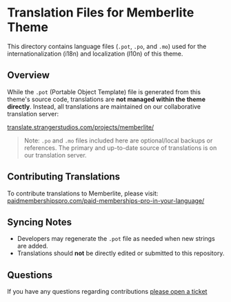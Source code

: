 # Translation Files for Memberlite Theme

This directory contains language files (`.pot`, `.po`, and `.mo`) used for the internationalization (i18n) and localization (l10n) of this theme.

## Overview

While the `.pot` (Portable Object Template) file is generated from this theme's source code, translations are **not managed within the theme directly**. Instead, all translations are maintained on our collaborative translation server:

[translate.strangerstudios.com/projects/memberlite/](https://translate.strangerstudios.com/projects/memberlite/)

> Note: `.po` and `.mo` files included here are optional/local backups or references. The primary and up-to-date source of translations is on our translation server.

## Contributing Translations

To contribute translations to Memberlite, please visit: [paidmembershipspro.com/paid-memberships-pro-in-your-language/](https://www.paidmembershipspro.com/paid-memberships-pro-in-your-language/)

## Syncing Notes

- Developers may regenerate the `.pot` file as needed when new strings are added.
- Translations should **not** be directly edited or submitted to this repository.

## Questions
If you have any questions regarding contributions [please open a ticket](https://www.paidmembershipspro.com/support/)

